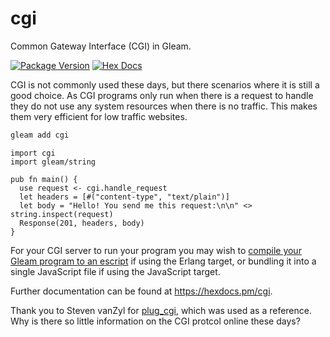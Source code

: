 # cgi

Common Gateway Interface (CGI) in Gleam.

[![Package Version](https://img.shields.io/hexpm/v/cgi)](https://hex.pm/packages/cgi)
[![Hex Docs](https://img.shields.io/badge/hex-docs-ffaff3)](https://hexdocs.pm/cgi/)

CGI is not commonly used these days, but there scenarios where it is still a
good choice. As CGI programs only run when there is a request to handle they do
not use any system resources when there is no traffic. This makes them very
efficient for low traffic websites.

```sh
gleam add cgi
```
```gleam
import cgi
import gleam/string

pub fn main() {
  use request <- cgi.handle_request
  let headers = [#("content-type", "text/plain")]
  let body = "Hello! You send me this request:\n\n" <> string.inspect(request)
  Response(201, headers, body)
}
```

For your CGI server to run your program you may wish to [compile your Gleam
program to an escript][gleescript] if using the Erlang target, or bundling it
into a single JavaScript file if using the JavaScript target.

[gleescript]: https://github.com/lpil/gleescript

Further documentation can be found at <https://hexdocs.pm/cgi>.

Thank you to Steven vanZyl for [plug_cgi][1], which was used as a
reference. Why is there so little information on the CGI protcol online
these days?

[1]: https://github.com/rushsteve1/plug_cgi
